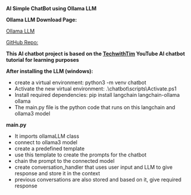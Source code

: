 **AI Simple ChatBot using Ollama LLM**

**Ollama LLM Download Page:** 

[Ollama LLM](https://www.youtube.com/redirect?event=video_description&redir_token=QUFFLUhqbU1vNkhSQlhJVDJoUU9SQ09hdUpkLVNTbndJZ3xBQ3Jtc0trTm92SXFVQWF2MGRyWC1Jb3FiZTZudjZvZnd0V1l4Qy1Da055bldWQmE0aG9mTm5HdXkwcm1kUlU3NGw0VTFIUmoyYWZIc2p0QVZIOTlNbVVjS1cwNS10OHFtNHFaeGNkeHVPTF82empWSEdHTU56SQ&q=https%3A%2F%2Follama.com%2F&v=d0o89z134CQ)

[GitHub Repo:](https://github.com/ollama/ollama)

**This AI chatbot project is based on the [TechwithTim](https://www.youtube.com/watch?v=d0o89z134CQ&t=309s) YouTube AI chatbot tutorial for learning purposes**



**After installing the LLM (windows):**
- create a virtual environment: python3 -m venv chatbot
- Activate the new virtual environment: .\chatbot\scripts\Activate.ps1
- Install required dependencies: pip install langchain langchain-ollama ollama
- The main.py file is the python code that runs on this langchain and ollama3 model 

**main.py**
- It imports ollamaLLM class
- connect to ollama3 model
- create a predefined template
- use this template to create the prompts for the chatbot
- chain the prompt to the connected model
- create conversation_handler that uses user input and LLM to give response and store it in the context
- previous conversations are also stored and based on it, give required response
